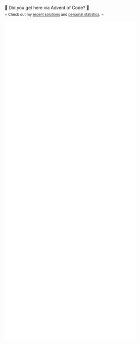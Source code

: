 🎄 Did you get here via Advent of Code? 🎄<br>
<sub>⭐ Check out my [recent solutions](https://github.com/phoyh/aoc-py) and [personal statistics](https://github.com/phoyh/aoc-stats). ⭐</sub>

![Metrics](/github-metrics.svg)

